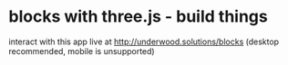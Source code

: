 # blocks with three.js - build things
interact with this app live at http://underwood.solutions/blocks (desktop recommended, mobile is unsupported)

